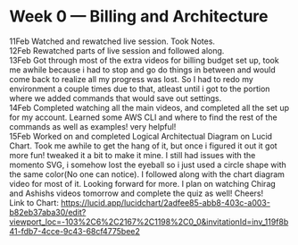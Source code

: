 # Week 0 — Billing and Architecture
11Feb
  Watched and rewatched live session. Took Notes.
<br>
12Feb
  Rewatched parts of live session and followed along.
<br>
13Feb
  Got through most of the extra videos for billing budget set up, took me awhile because i had to stop and go do things in between and would come back to realize all my progress was lost. So I had to redo my environment a couple times due to that, atleast until i got to the portion where we added commands that would save out settings.
<br>
14Feb
  Completed watching all the main videos, and completed all the set up for my account. Learned some AWS CLI and where to find the rest of the commands as well as examples! very helpful!
<br>
15Feb 
  Worked on and completed Logical Architectual Diagram on Lucid Chart. Took me awhile to get the hang of it, but once i figured it out it got more fun! tweaked it a bit to make it mine. I still had issues with the momento SVG, i somehow lost the eyeball so i just used a circle shape with the same color(No one can notice). I followed along with the chart diagram video for most of it. Looking forward for more. I plan on watching Chirag and Ashishs videos tomorrow and complete the quiz as well! Cheers!
  <br>
  Link to Chart: https://lucid.app/lucidchart/2adfee85-abb8-403c-a003-b82eb37aba30/edit?viewport_loc=-103%2C6%2C2167%2C1198%2C0_0&invitationId=inv_119f8b41-fdb7-4cce-9c43-68cf4775bee2
